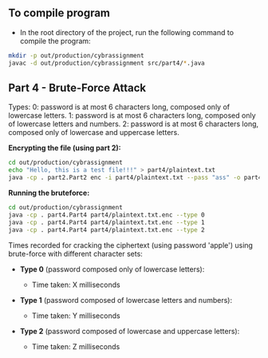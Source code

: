 ## To compile program

- In the root directory of the project, run the following command to compile the program:

```bash
mkdir -p out/production/cybrassignment
javac -d out/production/cybrassignment src/part4/*.java
```

## Part 4 - Brute-Force Attack

Types:
0: password is at most 6 characters long, composed only of lowercase letters.
1: password is at most 6 characters long, composed only of lowercase letters and numbers.
2: password is at most 6 characters long, composed only of lowercase and uppercase letters.

**Encrypting the file (using part 2):**
```bash
cd out/production/cybrassignment
echo "Hello, this is a test file!!!" > part4/plaintext.txt
java -cp . part2.Part2 enc -i part4/plaintext.txt --pass "ass" -o part4/plaintext.txt.enc
```

**Running the bruteforce:**
```bash
cd out/production/cybrassignment
java -cp . part4.Part4 part4/plaintext.txt.enc --type 0
java -cp . part4.Part4 part4/plaintext.txt.enc --type 1
java -cp . part4.Part4 part4/plaintext.txt.enc --type 2
```

Times recorded for cracking the ciphertext (using password 'apple') using brute-force with different character sets:

- **Type 0** (password composed only of lowercase letters):
    - Time taken: X milliseconds

- **Type 1** (password composed of lowercase letters and numbers):
    - Time taken: Y milliseconds

- **Type 2** (password composed of lowercase and uppercase letters):
    - Time taken: Z milliseconds
